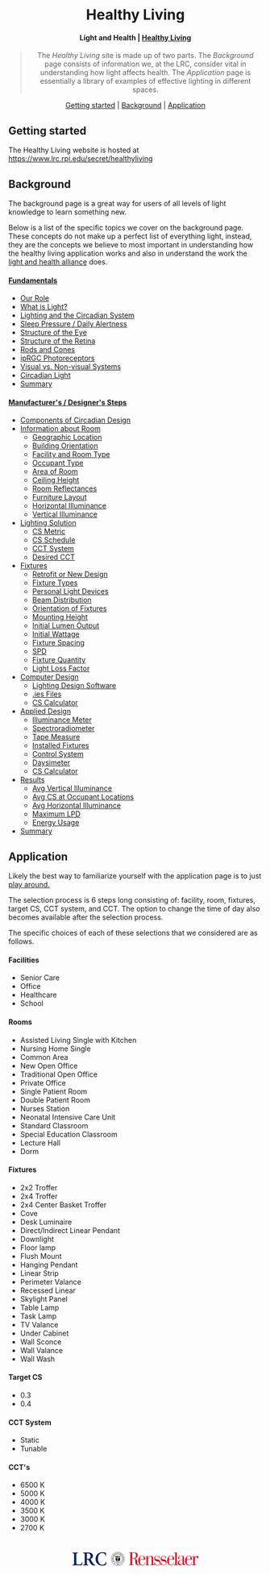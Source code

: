 <h1 align="center">
  Healthy Living
</h1>

<h4 align="center">Light and Health | <a href="https://www.lrc.rpi.edu/secret/healthyliving">Healthy Living</a></h4>


<blockquote align="center">
  The <em>Healthy Living</em> site is made up of two parts. The <i>Background</i> page consists of information we, at the LRC, consider vital in understanding how light affects health. The <i>Application</i> page is essentially a library of examples of effective lighting in different spaces.  
</blockquote>

<p align="center">
  <a href="#getting-started">Getting started</a>&nbsp;|&nbsp;<a href="#Background">Background</a>&nbsp;|&nbsp;<a href="#Application">Application</a>
</p>

## Getting started
The Healthy Living website is hosted at https://www.lrc.rpi.edu/secret/healthyliving

## Background
The background page is a great way for users of all levels of light knowledge to learn something new.
<br/>

Below is a list of the specific topics we cover on the background page. These concepts do not make up a perfect list of everything light, instead, they are the concepts we believe to most important in understanding how the healthy living application works and also in understand the work the <a href="https://www.lrc.rpi.edu/programs/lightHealth/alliance.asp">light and health alliance</a> does.

#### <a href="https://www.lrc.rpi.edu/healthyliving/secret/#section-ourRole">Fundamentals<a/>
* <a href="https://www.lrc.rpi.edu/healthyliving/secret/#section-ourRole">Our Role</a>
* <a href="https://www.lrc.rpi.edu/healthyliving/secret/#section-whatIsLight">What is Light?</a>
* <a href="https://www.lrc.rpi.edu/healthyliving/secret/#section-lightingAndTheCircadianSystem">Lighting and the Circadian System</a>
* <a href="https://www.lrc.rpi.edu/healthyliving/secret/#section-sleepPressureAndDailyAlertness">Sleep Pressure / Daily Alertness</a>
* <a href="https://www.lrc.rpi.edu/healthyliving/secret/#section-structureOfTheEye">Structure of the Eye</a>
* <a href="https://www.lrc.rpi.edu/healthyliving/secret/#section-structureOfTheRetina">Structure of the Retina</a>
* <a href="https://www.lrc.rpi.edu/healthyliving/secret/#section-rodsAndCones">Rods and Cones</a>
* <a href="https://www.lrc.rpi.edu/healthyliving/secret/#section-ipGRC">ipRGC Photoreceptors</a>
* <a href="https://www.lrc.rpi.edu/healthyliving/secret/#section-visualVsNonVisualSystems">Visual vs. Non-visual Systems</a>
* <a href="https://www.lrc.rpi.edu/healthyliving/secret/#section-whatIsCircadianLighting">Circadian Light</a>
* <a href="https://www.lrc.rpi.edu/healthyliving/secret/#section-summary">Summary</a>

#### <a href="https://www.lrc.rpi.edu/healthyliving/secret/#section-componentsOfCircadianDesign">Manufacturer's / Designer's Steps</a>
* <a href="https://www.lrc.rpi.edu/healthyliving/secret/#section-componentsOfCircadianDesign">Components of Circadian Design</a>
* <a href="https://www.lrc.rpi.edu/healthyliving/secret/#section-informationAboutRoom">Information about Room</a>
  * <a href="https://www.lrc.rpi.edu/healthyliving/secret/#subsection-geographicLocation">Geographic Location</a>
  * <a href="https://www.lrc.rpi.edu/healthyliving/secret/#subsection-buildingOrientation">Building Orientation</a>
  * <a href="https://www.lrc.rpi.edu/healthyliving/secret/#subsection-facilityAndRoomType">Facility and Room Type</a>
  * <a href="https://www.lrc.rpi.edu/healthyliving/secret/#subsection-occupantType">Occupant Type</a>
  * <a href="https://www.lrc.rpi.edu/healthyliving/secret/#subsection-areaOfRoom">Area of Room</a>
  * <a href="https://www.lrc.rpi.edu/healthyliving/secret/#subsection-ceilingHeight">Ceiling Height</a>
  * <a href="https://www.lrc.rpi.edu/healthyliving/secret/#subsection-roomReflectances">Room Reflectances</a>
  * <a href="https://www.lrc.rpi.edu/healthyliving/secret/#subsection-furnitureLayout">Furniture Layout</a>
  * <a href="https://www.lrc.rpi.edu/healthyliving/secret/#subsection-horizontalIlluminance">Horizontal Illuminance</a>
  * <a href="https://www.lrc.rpi.edu/healthyliving/secret/#subsection-verticalIlluminance">Vertical Illuminance</a>
* <a href="https://www.lrc.rpi.edu/healthyliving/secret/#section-lightingSolution">Lighting Solution</a>
  * <a href="https://www.lrc.rpi.edu/healthyliving/secret/#subsection-csMetric">CS Metric</a>
  * <a href="https://www.lrc.rpi.edu/healthyliving/secret/#subsection-csSchedule">CS Schedule</a>
  * <a href="https://www.lrc.rpi.edu/healthyliving/secret/#subsection-cctSystem">CCT System</a>
  * <a href="https://www.lrc.rpi.edu/healthyliving/secret/#subsection-desiredCCT">Desired CCT</a>
* <a href="https://www.lrc.rpi.edu/healthyliving/secret/#section-fixtures">Fixtures</a>
  * <a href="https://www.lrc.rpi.edu/healthyliving/secret/#subsection-retrofitOrNewDesign">Retrofit or New Design</a>
  * <a href="https://www.lrc.rpi.edu/healthyliving/secret/#subsection-fixtureTypes">Fixture Types</a>
  * <a href="https://www.lrc.rpi.edu/healthyliving/secret/#subsection-personalLightDevices">Personal Light Devices</a>
  * <a href="https://www.lrc.rpi.edu/healthyliving/secret/#subsection-beamDistribution">Beam Distribution</a>
  * <a href="https://www.lrc.rpi.edu/healthyliving/secret/#subsection-orientationOfFixtures">Orientation of Fixtures</a>
  * <a href="https://www.lrc.rpi.edu/healthyliving/secret/#subsection-mountingHeight">Mounting Height</a>
  * <a href="https://www.lrc.rpi.edu/healthyliving/secret/#subsection-initialLumenOutput">Initial Lumen Output</a>
  * <a href="https://www.lrc.rpi.edu/healthyliving/secret/#subsection-initialWattage">Initial Wattage</a>
  * <a href="https://www.lrc.rpi.edu/healthyliving/secret/#subsection-fixtureSpacing">Fixture Spacing</a>
  * <a href="https://www.lrc.rpi.edu/healthyliving/secret/#subsection-spd">SPD</a>
  * <a href="https://www.lrc.rpi.edu/healthyliving/secret/#subsection-fixtureQuantity">Fixture Quantity</a>
  * <a href="https://www.lrc.rpi.edu/healthyliving/secret/#subsection-lightLossFactors">Light Loss Factor</a>
* <a href="https://www.lrc.rpi.edu/healthyliving/secret/#section-computerDesign">Computer Design</a>
  * <a href="https://www.lrc.rpi.edu/healthyliving/secret/#subsection-lightingDesignSoftware">Lighting Design Software</a>
  * <a href="https://www.lrc.rpi.edu/healthyliving/secret/#subsection-iesFiles">.ies Files</a>
  * <a href="https://www.lrc.rpi.edu/healthyliving/secret/#subsection-csCalculator1">CS Calculator</a>
* <a href="https://www.lrc.rpi.edu/healthyliving/secret/#section-appliedDesign">Applied Design</a>
  * <a href="https://www.lrc.rpi.edu/healthyliving/secret/#subsection-illuminanceMeter">Illuminance Meter</a>
  * <a href="https://www.lrc.rpi.edu/healthyliving/secret/#subsection-spectroradiometer">Spectroradiometer</a>
  * <a href="https://www.lrc.rpi.edu/healthyliving/secret/#subsection-tapeMeasure">Tape Measure</a>
  * <a href="https://www.lrc.rpi.edu/healthyliving/secret/#subsection-installedFixtures">Installed Fixtures</a>
  * <a href="https://www.lrc.rpi.edu/healthyliving/secret/#subsection-controlSystem">Control System</a>
  * <a href="https://www.lrc.rpi.edu/healthyliving/secret/#subsection-daysimeter">Daysimeter</a>
  * <a href="https://www.lrc.rpi.edu/healthyliving/secret/#subsection-csCalculator2">CS Calculator</a>
* <a href="https://www.lrc.rpi.edu/healthyliving/secret/#section-results">Results</a>
  * <a href="https://www.lrc.rpi.edu/healthyliving/secret/#section-results">Avg Vertical Illuminance</a>
  * <a href="https://www.lrc.rpi.edu/healthyliving/secret/#subsection-avgCSatOccupantLocation">Avg CS at Occupant Locations</a>
  * <a href="https://www.lrc.rpi.edu/healthyliving/secret/#subsection-avgHorizontalIlluminance">Avg Horizontal Illuminance</a>
  * <a href="https://www.lrc.rpi.edu/healthyliving/secret/#subsection-maximumLPD">Maximum LPD</a>
  * <a href="https://www.lrc.rpi.edu/healthyliving/secret/#subsection-energyUsage">Energy Usage</a>
* <a href="https://www.lrc.rpi.edu/healthyliving/secret/#section-manufacturersSummary">Summary</a>




## Application
Likely the best way to familiarize yourself with the application page is to just <a href="https://www.lrc.rpi.edu/secret/healthyliving/application.html">play around.</a>

The selection process is 6 steps long consisting of: facility, room, fixtures, target CS, CCT system, and CCT. The option to change the time of day also becomes available after the selection process.
<br/>

The specific choices of each of these selections that we considered are as follows.

#### Facilities
* Senior Care
* Office
* Healthcare
* School

#### Rooms
* Assisted Living Single with Kitchen
* Nursing Home Single
* Common Area
* New Open Office
* Traditional Open Office
* Private Office
* Single Patient Room
* Double Patient Room
* Nurses Station
* Neonatal Intensive Care Unit
* Standard Classroom
* Special Education Classroom
* Lecture Hall
* Dorm

#### Fixtures
* 2x2 Troffer
* 2x4 Troffer
* 2x4 Center Basket Troffer
* Cove
* Desk Luminaire
* Direct/Indirect Linear Pendant
* Downlight
* Floor lamp
* Flush Mount
* Hanging Pendant
* Linear Strip
* Perimeter Valance
* Recessed Linear
* Skylight Panel
* Table Lamp
* Task Lamp
* TV Valance
* Under Cabinet
* Wall Sconce
* Wall Valance
* Wall Wash


#### Target CS
* 0.3
* 0.4

#### CCT System
* Static
* Tunable

#### CCT's
* 6500 K
* 5000 K
* 4000 K
* 3500 K
* 3000 K
* 2700 K

<h1 align="center">
  <a href="https://www.lrc.rpi.edu/secret/healthyliving"><img src="lrc rpi.png" width="250"/></a>
</h1>

